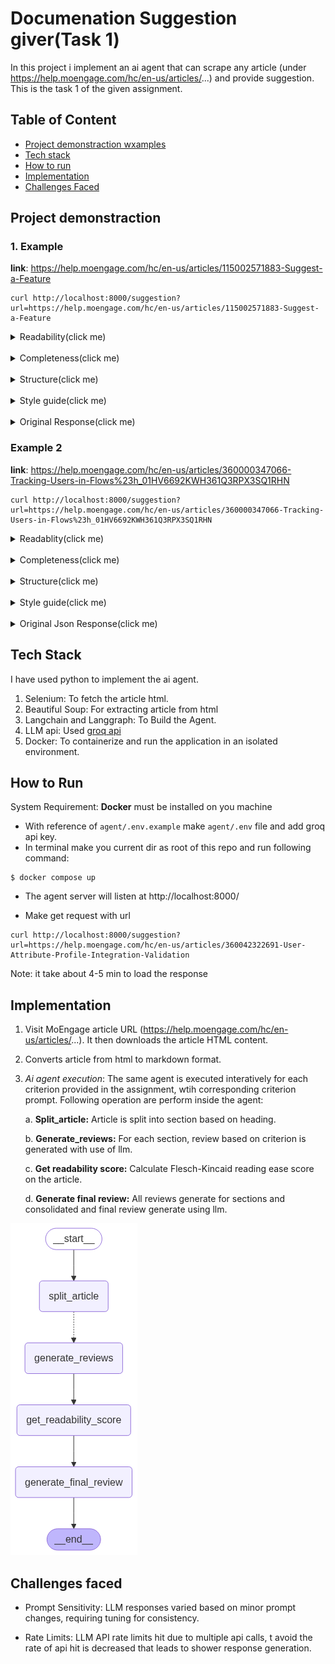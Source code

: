 # Documenation Suggestion giver(Task 1)
In this project i implement an ai agent that can scrape any article (under https://help.moengage.com/hc/en-us/articles/...) and provide suggestion. This is the task 1 of the given assignment.
## Table of Content
- [Project demonstraction wxamples](#project-demonstraction)
- [Tech stack](#tech-stack)
- [How to run](#how-to-run)
- [Implementation](#implementation)
- [Challenges Faced](#challenges-faced)

## Project demonstraction
### 1. Example
**link**: https://help.moengage.com/hc/en-us/articles/115002571883-Suggest-a-Feature

```
curl http://localhost:8000/suggestion?url=https://help.moengage.com/hc/en-us/articles/115002571883-Suggest-a-Feature
```

<details>
<summary>Readability(click me)</summary>
Flesch-Kincaid reading ease score: -34.37. 
The score is bad as a higher score indicates easier readability.

Provide score is good or bad: Bad

Give your overall rating of the readability of the article based on given ratings and reviews. 
Readability Rating (as a Non-Technical Marketer): 8/10

List all sentences that you, as a non-technical marketer, find difficult to understand (if any). Organize them under appropriate headings.

## How Does This Help?
* "Each month, the product team and stakeholders at MoEngage review the top5-10 customer requests and respond to them personally." 
  * Suggested rephrase: "Each month, the product team and stakeholders at MoEngage review the top 5-10 customer requests and respond to them personally."
* "To get your requests into these prioritization meetings, provide all the required details on the Submit a request page."
  * Suggested rephrase: "To get your requests into these prioritization meetings, please ensure you provide all required details on the Submit a request page. [screenshot: Submit a request page](file_name.png)"

## Submit a Product Idea
* "6. In the **Current workaround \\& what problems you are facing** field, enter your current workaround (if you have one) and current problems. You can provide any other details that will help build a case for why this is an important request to you. (This is optional.)"
  * Suggested rephrase: "6. In the **Current workaround \\& what problems you are facing** field, enter your current workaround (if you have one) and current problems. You can add any additional details that will help us understand why this feature is important to you. (This is optional.)"

## Feature Status
* "This request was not clear, already exists, or is not in alignment with where we are taking our product."
  * Suggested rephrase: "This request was declined because it was unclear, already exists, or doesn’t align with our product roadmap."

## Your Feedback
* "Only .jpeg, .png files below1MB"
  * Suggested rephrase: "Please upload only .jpeg or .png files, and ensure they are under 1MB in size."

These suggested rephrases aim to make the text more readable and understandable for non-technical marketers. Including screenshots, as mentioned, can also enhance comprehension.
</details>

<br>

<details>

<summary>Completeness(click me)</summary>
**Overview**

The article provides a general overview of the feature request system in MoEngage, but it lacks detailed information on how to suggest a feature, what types of features can be suggested, and how the suggestions are prioritized. Based on the reviews of each section, the overall completeness rating of the article is **6.8/10**.

**Does the article provide enough detail for a user to understand and implement the feature or concept?**

No, the article does not provide enough detail for a user to fully understand and implement the feature or concept. While it provides a general overview of the feature request system, it lacks specific details on how to suggest a feature, what types of features can be suggested, and how the suggestions are prioritized.

**Sections that require examples and what type of example needed**

The following sections require examples:

1. **Suggest a Feature**: An example of a suggested feature, such as "For instance, you can suggest a new feature to enhance user segmentation or improve campaign analytics."
2. **How Does This Help?**: An example of a scenario where a user's feature suggestion was implemented, such as "For example, a customer suggested a feature to integrate MoEngage with a popular CRM platform. Our product team reviewed the request, prioritized it, and eventually implemented the integration, which benefited multiple customers."
3. **Submit a Product Idea**: An example of a well-written product idea submission, including a clear title, detailed description, and relevant product area selection.
4. **Feature Status**: An example of a scenario where a user submits a feature request and it moves through different statuses (e.g., from "Awaiting Feedback" to "Planned" to "Released").
5. **How can we improve this article?**: A screenshot of where the feature status link can be found or an example of how to use it.

These examples would help illustrate the process and make it more relatable to the user, providing a better understanding of the feature request system in MoEngage.

</details>

<br>

<details>
<summary>Structure(click me)</summary>
**Overview**

The article's flow and structure have been reviewed, and the overall rating is 8/10. The reviews suggest that the article is well-structured and easy to follow, but some sections lack detailed information and could benefit from more context.

**Section Suggestions**

* **Suggest a Feature**: The paragraph size is too long and should be broken down into a list format for better clarity.
* **How Does This Help?**: The first paragraph is too short and could be merged with the second paragraph for better flow.
* **Feature Status**: The paragraph size is too short, and more detailed explanations and examples should be provided. A brief introduction or explanation before the list would provide context on why this feature status section is important and how it relates to the overall setup process.

**Headings/Subheadings Review**

* The headings and subheadings seem to enable logical content flow and easy navigation.
* The sequence of sections, from "How Does This Help?" to "Submit a Product Idea" and then "Feature Status", appears logical.

**Answers to Questions**

1. **Does the information flow logically from section to section?**: Yes, the information flows logically from section to section.
2. **Is it easy to navigate and find specific information?**: Yes, it is easy to navigate and find specific information.

However, some improvements can be made:

* Consider adding a brief introduction to the "Suggest a Feature" section to explain how it fits into the overall onboarding and initial setup process.
* Provide more detailed explanations and examples in the "Feature Status" section to improve clarity.

No significant changes are needed in the heading/subheading structure. The current structure appears to support easy navigation and logical content flow.
</details>

<br>

<details>
<summary>Style guide(click me)</summary>
**Overview of the article alignment with style guide:**\n\nThe article \"Suggest a Feature\" has an overall rating of 8/10 in terms of alignment with the style guide. The sections are clear and concise, and they effectively guide the user through the process of suggesting a feature and understanding the feature status. However, there are some areas that can be improved to make the article more customer-focused, clear, and concise.\n\n**Overall Rating:** 8/10\n\n**Sections that are not very aligned to the style guide:**\n\n1. **Suggest a Feature**\n\t* Voice and Tone: 7/10 (It's clear but can be more engaging)\n\t* Clarity and Conciseness: 9/10 (It's concise and to the point)\n\t* Action-oriented language: 6/10 (It's informative but can be more directive)\n\t* Suggestion: Consider adding a brief description of how the feature request system works and what kind of features are being considered. Use a more active voice, e.g., \"Suggest a feature and help shape the future of MoEngage\" instead of \"MoEngage provides you with a feature request system...\"\n\t* Example: \"Suggest a Feature and Help Shape the Future of MoEngage. We want to hear from you! Use our feature request system to share your ideas and help us build a better product. [Suggest a Feature](link to feature request system)\"\n2. **How Does This Help?**\n\t* Suggestion: The first sentence could be more concise. Instead of \"MoEngage values your suggestions and keeps you in the loop when we review or update your ideas or requests,\" consider \"We value your input and keep you updated on your suggestions.\"\n\t* Example: \"We value your input and keep you updated on your suggestions. By suggesting a feature, you can: ... \"\n3. **Feature Statuslink**\n\t* Suggestion: The section can benefit from a brief introduction that explains why understanding feature statuses is important for the user. Simplify some sentences to make the language more concise.\n\t* Example: \"Understanding the status of your feature requests helps you track the progress of your ideas and plan accordingly. ... \"\n\n**Reasonable suggestions:**\n\n* Use a more active voice throughout the article to make it more engaging and customer-focused.\n* Add brief descriptions to explain complex concepts, such as how the feature request system works.\n* Use clear and concise language to make the article easy to understand.\n* Add call-to-action (CTA) buttons or links to make it easy for users to access the feature request system or provide feedback.\n* Consider rephrasing technical terms, such as \"Feature Statuslink\", to make it more customer-friendly.
</details>

<br>
<details>
<summary>Original Response(click me)</summary>

```
{
    "readability": "Flesch-Kincaid reading ease score: -34.37. \nThe score is bad as a higher score indicates easier readability.\n\nProvide score is good or bad: Bad\n\nGive your overall rating of the readability of the article based on given ratings and reviews. \nReadability Rating (as a Non-Technical Marketer): 8/10\n\nList all sentences that you, as a non-technical marketer, find difficult to understand (if any). Organize them under appropriate headings.\n\n## How Does This Help?\n* \"Each month, the product team and stakeholders at MoEngage review the top5-10 customer requests and respond to them personally.\" \n  * Suggested rephrase: \"Each month, the product team and stakeholders at MoEngage review the top 5-10 customer requests and respond to them personally.\"\n* \"To get your requests into these prioritization meetings, provide all the required details on the Submit a request page.\"\n  * Suggested rephrase: \"To get your requests into these prioritization meetings, please ensure you provide all required details on the Submit a request page. [screenshot: Submit a request page](file_name.png)\"\n\n## Submit a Product Idea\n* \"6. In the **Current workaround \\\\& what problems you are facing** field, enter your current workaround (if you have one) and current problems. You can provide any other details that will help build a case for why this is an important request to you. (This is optional.)\"\n  * Suggested rephrase: \"6. In the **Current workaround \\\\& what problems you are facing** field, enter your current workaround (if you have one) and current problems. You can add any additional details that will help us understand why this feature is important to you. (This is optional.)\"\n\n## Feature Status\n* \"This request was not clear, already exists, or is not in alignment with where we are taking our product.\"\n  * Suggested rephrase: \"This request was declined because it was unclear, already exists, or doesn’t align with our product roadmap.\"\n\n## Your Feedback\n* \"Only .jpeg, .png files below1MB\"\n  * Suggested rephrase: \"Please upload only .jpeg or .png files, and ensure they are under 1MB in size.\"\n\nThese suggested rephrases aim to make the text more readable and understandable for non-technical marketers. Including screenshots, as mentioned, can also enhance comprehension.",

    "structure": "**Overview**\n\nThe article's flow and structure have been reviewed, and the overall rating is 8/10. The reviews suggest that the article is well-structured and easy to follow, but some sections lack detailed information and could benefit from more context.\n\n**Section Suggestions**\n\n* **Suggest a Feature**: The paragraph size is too long and should be broken down into a list format for better clarity.\n* **How Does This Help?**: The first paragraph is too short and could be merged with the second paragraph for better flow.\n* **Feature Status**: The paragraph size is too short, and more detailed explanations and examples should be provided. A brief introduction or explanation before the list would provide context on why this feature status section is important and how it relates to the overall setup process.\n\n**Headings/Subheadings Review**\n\n* The headings and subheadings seem to enable logical content flow and easy navigation.\n* The sequence of sections, from \"How Does This Help?\" to \"Submit a Product Idea\" and then \"Feature Status\", appears logical.\n\n**Answers to Questions**\n\n1. **Does the information flow logically from section to section?**: Yes, the information flows logically from section to section.\n2. **Is it easy to navigate and find specific information?**: Yes, it is easy to navigate and find specific information.\n\nHowever, some improvements can be made:\n\n* Consider adding a brief introduction to the \"Suggest a Feature\" section to explain how it fits into the overall onboarding and initial setup process.\n* Provide more detailed explanations and examples in the \"Feature Status\" section to improve clarity.\n\nNo significant changes are needed in the heading/subheading structure. The current structure appears to support easy navigation and logical content flow.",

    "completeness": "**Overview**\n\nThe article provides a general overview of the feature request system in MoEngage, but it lacks detailed information on how to suggest a feature, what types of features can be suggested, and how the suggestions are prioritized. Based on the reviews of each section, the overall completeness rating of the article is **6.8/10**.\n\n**Does the article provide enough detail for a user to understand and implement the feature or concept?**\n\nNo, the article does not provide enough detail for a user to fully understand and implement the feature or concept. While it provides a general overview of the feature request system, it lacks specific details on how to suggest a feature, what types of features can be suggested, and how the suggestions are prioritized.\n\n**Sections that require examples and what type of example needed**\n\nThe following sections require examples:\n\n1. **Suggest a Feature**: An example of a suggested feature, such as \"For instance, you can suggest a new feature to enhance user segmentation or improve campaign analytics.\"\n2. **How Does This Help?**: An example of a scenario where a user's feature suggestion was implemented, such as \"For example, a customer suggested a feature to integrate MoEngage with a popular CRM platform. Our product team reviewed the request, prioritized it, and eventually implemented the integration, which benefited multiple customers.\"\n3. **Submit a Product Idea**: An example of a well-written product idea submission, including a clear title, detailed description, and relevant product area selection.\n4. **Feature Status**: An example of a scenario where a user submits a feature request and it moves through different statuses (e.g., from \"Awaiting Feedback\" to \"Planned\" to \"Released\").\n5. **How can we improve this article?**: A screenshot of where the feature status link can be found or an example of how to use it.\n\nThese examples would help illustrate the process and make it more relatable to the user, providing a better understanding of the feature request system in MoEngage.",

    "style_guide": "**Overview of the article alignment with style guide:**\n\nThe article \"Suggest a Feature\" has an overall rating of 8/10 in terms of alignment with the style guide. The sections are clear and concise, and they effectively guide the user through the process of suggesting a feature and understanding the feature status. However, there are some areas that can be improved to make the article more customer-focused, clear, and concise.\n\n**Overall Rating:** 8/10\n\n**Sections that are not very aligned to the style guide:**\n\n1. **Suggest a Feature**\n\t* Voice and Tone: 7/10 (It's clear but can be more engaging)\n\t* Clarity and Conciseness: 9/10 (It's concise and to the point)\n\t* Action-oriented language: 6/10 (It's informative but can be more directive)\n\t* Suggestion: Consider adding a brief description of how the feature request system works and what kind of features are being considered. Use a more active voice, e.g., \"Suggest a feature and help shape the future of MoEngage\" instead of \"MoEngage provides you with a feature request system...\"\n\t* Example: \"Suggest a Feature and Help Shape the Future of MoEngage. We want to hear from you! Use our feature request system to share your ideas and help us build a better product. [Suggest a Feature](link to feature request system)\"\n2. **How Does This Help?**\n\t* Suggestion: The first sentence could be more concise. Instead of \"MoEngage values your suggestions and keeps you in the loop when we review or update your ideas or requests,\" consider \"We value your input and keep you updated on your suggestions.\"\n\t* Example: \"We value your input and keep you updated on your suggestions. By suggesting a feature, you can: ... \"\n3. **Feature Statuslink**\n\t* Suggestion: The section can benefit from a brief introduction that explains why understanding feature statuses is important for the user. Simplify some sentences to make the language more concise.\n\t* Example: \"Understanding the status of your feature requests helps you track the progress of your ideas and plan accordingly. ... \"\n\n**Reasonable suggestions:**\n\n* Use a more active voice throughout the article to make it more engaging and customer-focused.\n* Add brief descriptions to explain complex concepts, such as how the feature request system works.\n* Use clear and concise language to make the article easy to understand.\n* Add call-to-action (CTA) buttons or links to make it easy for users to access the feature request system or provide feedback.\n* Consider rephrasing technical terms, such as \"Feature Statuslink\", to make it more customer-friendly."
}
```
</details>

### Example 2

**link**: https://help.moengage.com/hc/en-us/articles/360000347066-Tracking-Users-in-Flows%23h_01HV6692KWH361Q3RPX3SQ1RHN
```
curl http://localhost:8000/suggestion?url=https://help.moengage.com/hc/en-us/articles/360000347066-Tracking-Users-in-Flows%23h_01HV6692KWH361Q3RPX3SQ1RHN
```

<details>
<summary>Readablity(click me)</summary>
Flesch-Kincaid reading ease score: -20.91. 
The score indicates that the article's readability is very difficult. This score is bad.

Overall rating of the readability of the article: 7/10

## Tracking Users in Flows

* Difficult to understand sentences:
	+ "Visualize User Trips in Flows" - This sentence is unclear. 
	+ "Conversion Attribution in Flows" - This term may be unfamiliar to non-technical marketers.
* Suggested alternatives:
	+ "Visualize User Trips in Flows: This feature allows you to see the journey of users through your flows, helping you understand their behavior and identify areas for improvement."
	+ Define technical terms like "Conversion Attribution in Flows" to improve readability.

## Tracking Users Who Entered a Flow

* Difficult to understand sentences:
	+ "The event is tracked for each entry done by a user." 
	+ "By filtering using **With control group \\=** **True**, ..."
* Suggested alternatives:
	+ "The event is triggered every time a user enters the flow."
	+ Provide a brief explanation of what "control group" means in this context.

## Tracking Users Who Converted

* Difficult to understand sentences:
	+ "The event is tracked for each conversion, so if a user performs the conversion multiple times during their flow trip, this event will be raised for each recorded conversion and also for each of the defined goals."
	+ "By filtering using **Flow Id**, you can find the list of unique users whose conversion was attributed to this flow."
* Suggested alternatives:
	+ "Every time a user converts, we track it. If a user converts multiple times, we'll track each conversion."
	+ "Use the flow's unique ID to find users who converted because of that specific flow."

## Tracking Users Who Exited a Flow

* Difficult to understand sentences:
	+ "The event is tracked for each exit done by a user."
	+ "By filtering using **Flow Id**, you can find the list of unique users whose conversion was attributed to this flow."
* Suggested alternatives:
	+ "The 'User Exited Flow' event is triggered every time a user exits a flow."
	+ Explain the term "conversion" for non-technical marketers.

## Privacy Preference Center

* Difficult to understand sentences:
	+ "When you visit any website, it may store or retrieve information on your browser, mostly in the form of cookies."
	+ "The information does not usually directly identify you, but it can give you a more personalized web experience."
* Suggested alternatives:
	+ "Cookies are small files that help websites remember your preferences. They can help us provide a more tailored experience for you, but you can choose to limit their use."
	+ Provide examples to illustrate how cookies work and how they can personalize the user experience.

## Manage Consent Preferences

* Difficult to understand sentences:
	+ "They are usually only set in response to actions made by you which amount to a request for services, such as setting your privacy preferences, logging in or filling in forms."
	+ "They help us to know which pages are the most and least popular and see how visitors move around the site."
* Suggested alternatives:
	+ "These cookies are set when you take actions like logging in or submitting forms."
	+ "These cookies help us understand which pages are most visited and how users navigate our site."

## Privacy Preference Centerlink > Cookie List

* Difficult to understand sentences:
	+ The presence of `dialog closed` in the text seems out of place and unclear in its context.
	+ The use of technical terms like "Powered by Onetrust" and "Cookie Consent"
* Suggested alternatives:
	+ Provide a brief explanation of what "Powered by Onetrust" means and its relevance to the platform.
	+ Clarify the purpose of the "Privacy Preference Centerlink" and its connection to the cookie list.
</details>

<br>

<details>
<summary>Completeness(click me)</summary>
**Overview**

The article "Tracking Users in Flows" has been reviewed for completeness, and the overall rating is 6.5/10. The article provides some information on tracking users in flows, but it lacks detailed explanations and practical examples to make it easier for non-technical marketers to understand and implement the features.

**Does the article provide enough detail for a user to understand and implement the feature or concept?**

No, the article does not provide enough detail for a user to understand and implement the feature or concept. The sections lack concrete examples, and some sections appear to be incomplete or unrelated to the topic.

**Sections that require examples and what type of example needed**

The following sections require examples:

1. **Tracking Users in Flows**
	* Type of example needed: A step-by-step guide on how to track users in flows, including screenshots or a real-life scenario.
2. **Tracking Users Who Entered a Flow**
	* Type of example needed: A concrete example of how to use the "Flow Id" or "Flow Name" to segment users who entered a specific flow, including screenshots or a step-by-step guide.
3. **Tracking Users Who Converted**
	* Type of example needed: A concrete example with actual values for the event attributes (e.g., Flow Id, Version Name, Campaign Id), including screenshots or a visual representation of the segmentation process.
4. **Tracking Users Who Exited a Flow**
	* Type of example needed: A concrete example of how to use the filters in a real-world scenario, such as "Find users who exited a flow due to not completing a purchase within a certain time frame".
5. **Manage Consent Preferences**
	* Type of example needed: An example of how user tracking works in a flow, including how cookies are used to identify and track users, and what kind of data is collected.

The following sections are incomplete or unrelated to the topic:

1. **How can we improve this article?** ( appears to be a feedback submission form)
2. **Privacy Preference Center** (unrelated to the topic of tracking users in flows)
3. **Cookie List** (appears to be incomplete and unrelated to the topic)
</details>

<br>

<details>
<summary>Structure(click me)</summary>
**Overview:** 
The article's flow and structure have room for improvement, with a rating of 6/10. The reviews suggest that some sections have long paragraphs that need to be broken down, while others lack relevant content. The use of lists and tables is effective in presenting information, but some sections seem misplaced or incomplete.

**Section Suggestions:**

* **Tracking Users in Flows:** This section seems to be misplaced or incorrectly included, with content related to cookie policies. It needs to be rewritten to focus on tracking users in flows, with a brief paragraph of 1-2 sentences and the use of lists (e.g., bullet points) to improve clarity.
* **Tracking Users Who Entered a Flow:** The first paragraph is a bit long and could be broken up into two paragraphs for easier reading.
* **Tracking Users Who Converted:** The second paragraph is a bit long and contains a table, which might make it harder to read. Consider breaking it up into shorter paragraphs.
* **Tracking Users Who Exited a Flow:** The section seems to be incomplete or misplaced, with content that appears to be a generic feedback form. It needs to be rewritten to focus on the topic, with relevant information and possibly the use of lists or tables to improve clarity.

**Headings/Subheadings Review:**

* The headings and subheadings seem to enable logical content flow, with a clear hierarchy of information: "Tracking Users in Flows" as an introductory section, followed by "Tracking Users Who Entered a Flow," "Tracking Users Who Converted," and "Tracking Users Who Exited a Flow."
* However, the content of "Tracking Users in Flows" seems out of place and should be revised or removed.

**Does the information flow logically from section to section?**
 Mostly, yes. The sections on tracking users who entered, converted, or exited a flow seem to follow a logical sequence. However, the introductory section "Tracking Users in Flows" seems misplaced.

**Is it easy to navigate and find specific information?**
 Mostly, yes. The use of clear headings and subheadings helps navigation. However, the incomplete or misplaced sections might make it harder to find specific information.

**Improvement Suggestions:**

* Revise or remove the "Tracking Users in Flows" section to ensure it provides a clear introduction to the topic.
* Break up long paragraphs in sections like "Tracking Users Who Entered a Flow" and "Tracking Users Who Converted."
* Rewrite the "Tracking Users Who Exited a Flow" section to focus on the topic and include relevant information.
</details>

<br>

<details>
<summary>Style guide(click me)</summary>
**Overview of the article alignment with style guide: 7.2/10**\n\nThe article provides useful information on tracking users in flows, but there are areas that need improvement to align with the style guide. The sections that are not very aligned with the style guide are:\n\n1. **Tracking Users Who Exited a Flowlink > How can we improve this article?**\n\t* Rating: 2/10\n\t* Suggestions:\n\t\t+ Remove the feedback form from this section and place it at the end of the article or provide a separate link for users to provide feedback.\n\t\t+ Add relevant information on how to track users who exited a flow link, such as definition, importance, steps to track, and metrics to analyze.\n\t* Example: Rephrase the section to provide clear instructions on how to track users who exited a flow link.\n\n2. **Privacy Preference Centerlink**\n\t* Rating: 4/10\n\t* Suggestions:\n\t\t+ Rephrase the section to focus on how user privacy preferences and cookie settings might impact the use of the MoEngage platform.\n\t\t+ Simplify complex sentences and technical terms.\n\t* Example: Rewritten section: \"To ensure accurate tracking of users in flows, please note that MoEngage uses cookies to personalize the user experience. You can manage your cookie preferences to allow or block certain types of cookies.\"\n\n3. **Privacy Preference Centerlink > Manage Consent Preferences**\n\t* Rating: 4/10\n\t* Suggestions:\n\t\t+ Use a more customer-focused tone and language.\n\t\t+ Simplify complex sentences and technical terms.\n\t\t+ Break down the text into shorter paragraphs and use bullet points or numbered lists.\n\t* Example: Rewritten text: \"**Manage Your Cookie Preferences**: We use cookies on our website to provide a better experience. Here's what you need to know: ...\"\n\n4. **Privacy Preference Centerlink > Cookie List**\n\t* Rating: 2/10\n\t* Suggestions:\n\t\t+ Rephrase the section heading to be more descriptive and concise.\n\t\t+ Simplify the language used to explain the cookie consent management system.\n\t\t+ Provide clear instructions on how to use the section.\n\t* Example: Rewritten section: \"**Manage Cookie Preferences**: We want to ensure you're comfortable with the cookies we use. Please review and manage your preferences below.\"\n\nThe sections that are well-aligned with the style guide are:\n\n1. **Tracking Users Who Entered a Flow**\n\t* Rating: 8/10\n2. **Tracking Users Who Converted**\n\t* Rating: 8/10\n3. **Tracking Users Who Exited a Flow**\n\t* Rating: 8/10\n\nThese sections provide clear and concise information, and the language is customer-focused. However, there are still some suggestions for improvement, such as adding brief introductions, breaking up long sentences, and using more action-oriented language.
</details>

<br>

<details>
<summary>Original Json Response(click me)</summary>



```
{
    "readability": "Flesch-Kincaid reading ease score: -20.91. \nThe score indicates that the article's readability is very difficult. This score is bad.\n\nOverall rating of the readability of the article: 7/10\n\n## Tracking Users in Flows\n\n* Difficult to understand sentences:\n\t+ \"Visualize User Trips in Flows\" - This sentence is unclear. \n\t+ \"Conversion Attribution in Flows\" - This term may be unfamiliar to non-technical marketers.\n* Suggested alternatives:\n\t+ \"Visualize User Trips in Flows: This feature allows you to see the journey of users through your flows, helping you understand their behavior and identify areas for improvement.\"\n\t+ Define technical terms like \"Conversion Attribution in Flows\" to improve readability.\n\n## Tracking Users Who Entered a Flow\n\n* Difficult to understand sentences:\n\t+ \"The event is tracked for each entry done by a user.\" \n\t+ \"By filtering using **With control group \\\\=** **True**, ...\"\n* Suggested alternatives:\n\t+ \"The event is triggered every time a user enters the flow.\"\n\t+ Provide a brief explanation of what \"control group\" means in this context.\n\n## Tracking Users Who Converted\n\n* Difficult to understand sentences:\n\t+ \"The event is tracked for each conversion, so if a user performs the conversion multiple times during their flow trip, this event will be raised for each recorded conversion and also for each of the defined goals.\"\n\t+ \"By filtering using **Flow Id**, you can find the list of unique users whose conversion was attributed to this flow.\"\n* Suggested alternatives:\n\t+ \"Every time a user converts, we track it. If a user converts multiple times, we'll track each conversion.\"\n\t+ \"Use the flow's unique ID to find users who converted because of that specific flow.\"\n\n## Tracking Users Who Exited a Flow\n\n* Difficult to understand sentences:\n\t+ \"The event is tracked for each exit done by a user.\"\n\t+ \"By filtering using **Flow Id**, you can find the list of unique users whose conversion was attributed to this flow.\"\n* Suggested alternatives:\n\t+ \"The 'User Exited Flow' event is triggered every time a user exits a flow.\"\n\t+ Explain the term \"conversion\" for non-technical marketers.\n\n## Privacy Preference Center\n\n* Difficult to understand sentences:\n\t+ \"When you visit any website, it may store or retrieve information on your browser, mostly in the form of cookies.\"\n\t+ \"The information does not usually directly identify you, but it can give you a more personalized web experience.\"\n* Suggested alternatives:\n\t+ \"Cookies are small files that help websites remember your preferences. They can help us provide a more tailored experience for you, but you can choose to limit their use.\"\n\t+ Provide examples to illustrate how cookies work and how they can personalize the user experience.\n\n## Manage Consent Preferences\n\n* Difficult to understand sentences:\n\t+ \"They are usually only set in response to actions made by you which amount to a request for services, such as setting your privacy preferences, logging in or filling in forms.\"\n\t+ \"They help us to know which pages are the most and least popular and see how visitors move around the site.\"\n* Suggested alternatives:\n\t+ \"These cookies are set when you take actions like logging in or submitting forms.\"\n\t+ \"These cookies help us understand which pages are most visited and how users navigate our site.\"\n\n## Privacy Preference Centerlink > Cookie List\n\n* Difficult to understand sentences:\n\t+ The presence of `dialog closed` in the text seems out of place and unclear in its context.\n\t+ The use of technical terms like \"Powered by Onetrust\" and \"Cookie Consent\"\n* Suggested alternatives:\n\t+ Provide a brief explanation of what \"Powered by Onetrust\" means and its relevance to the platform.\n\t+ Clarify the purpose of the \"Privacy Preference Centerlink\" and its connection to the cookie list.",

    "structure": "**Overview:** \nThe article's flow and structure have room for improvement, with a rating of 6/10. The reviews suggest that some sections have long paragraphs that need to be broken down, while others lack relevant content. The use of lists and tables is effective in presenting information, but some sections seem misplaced or incomplete.\n\n**Section Suggestions:**\n\n* **Tracking Users in Flows:** This section seems to be misplaced or incorrectly included, with content related to cookie policies. It needs to be rewritten to focus on tracking users in flows, with a brief paragraph of 1-2 sentences and the use of lists (e.g., bullet points) to improve clarity.\n* **Tracking Users Who Entered a Flow:** The first paragraph is a bit long and could be broken up into two paragraphs for easier reading.\n* **Tracking Users Who Converted:** The second paragraph is a bit long and contains a table, which might make it harder to read. Consider breaking it up into shorter paragraphs.\n* **Tracking Users Who Exited a Flow:** The section seems to be incomplete or misplaced, with content that appears to be a generic feedback form. It needs to be rewritten to focus on the topic, with relevant information and possibly the use of lists or tables to improve clarity.\n\n**Headings/Subheadings Review:**\n\n* The headings and subheadings seem to enable logical content flow, with a clear hierarchy of information: \"Tracking Users in Flows\" as an introductory section, followed by \"Tracking Users Who Entered a Flow,\" \"Tracking Users Who Converted,\" and \"Tracking Users Who Exited a Flow.\"\n* However, the content of \"Tracking Users in Flows\" seems out of place and should be revised or removed.\n\n**Does the information flow logically from section to section?**\n Mostly, yes. The sections on tracking users who entered, converted, or exited a flow seem to follow a logical sequence. However, the introductory section \"Tracking Users in Flows\" seems misplaced.\n\n**Is it easy to navigate and find specific information?**\n Mostly, yes. The use of clear headings and subheadings helps navigation. However, the incomplete or misplaced sections might make it harder to find specific information.\n\n**Improvement Suggestions:**\n\n* Revise or remove the \"Tracking Users in Flows\" section to ensure it provides a clear introduction to the topic.\n* Break up long paragraphs in sections like \"Tracking Users Who Entered a Flow\" and \"Tracking Users Who Converted.\"\n* Rewrite the \"Tracking Users Who Exited a Flow\" section to focus on the topic and include relevant information.",

    "completeness": "**Overview**\n\nThe article \"Tracking Users in Flows\" has been reviewed for completeness, and the overall rating is 6.5/10. The article provides some information on tracking users in flows, but it lacks detailed explanations and practical examples to make it easier for non-technical marketers to understand and implement the features.\n\n**Does the article provide enough detail for a user to understand and implement the feature or concept?**\n\nNo, the article does not provide enough detail for a user to understand and implement the feature or concept. The sections lack concrete examples, and some sections appear to be incomplete or unrelated to the topic.\n\n**Sections that require examples and what type of example needed**\n\nThe following sections require examples:\n\n1. **Tracking Users in Flows**\n\t* Type of example needed: A step-by-step guide on how to track users in flows, including screenshots or a real-life scenario.\n2. **Tracking Users Who Entered a Flow**\n\t* Type of example needed: A concrete example of how to use the \"Flow Id\" or \"Flow Name\" to segment users who entered a specific flow, including screenshots or a step-by-step guide.\n3. **Tracking Users Who Converted**\n\t* Type of example needed: A concrete example with actual values for the event attributes (e.g., Flow Id, Version Name, Campaign Id), including screenshots or a visual representation of the segmentation process.\n4. **Tracking Users Who Exited a Flow**\n\t* Type of example needed: A concrete example of how to use the filters in a real-world scenario, such as \"Find users who exited a flow due to not completing a purchase within a certain time frame\".\n5. **Manage Consent Preferences**\n\t* Type of example needed: An example of how user tracking works in a flow, including how cookies are used to identify and track users, and what kind of data is collected.\n\nThe following sections are incomplete or unrelated to the topic:\n\n1. **How can we improve this article?** ( appears to be a feedback submission form)\n2. **Privacy Preference Center** (unrelated to the topic of tracking users in flows)\n3. **Cookie List** (appears to be incomplete and unrelated to the topic)",

    "style_guide": "**Overview of the article alignment with style guide: 7.2/10**\n\nThe article provides useful information on tracking users in flows, but there are areas that need improvement to align with the style guide. The sections that are not very aligned with the style guide are:\n\n1. **Tracking Users Who Exited a Flowlink > How can we improve this article?**\n\t* Rating: 2/10\n\t* Suggestions:\n\t\t+ Remove the feedback form from this section and place it at the end of the article or provide a separate link for users to provide feedback.\n\t\t+ Add relevant information on how to track users who exited a flow link, such as definition, importance, steps to track, and metrics to analyze.\n\t* Example: Rephrase the section to provide clear instructions on how to track users who exited a flow link.\n\n2. **Privacy Preference Centerlink**\n\t* Rating: 4/10\n\t* Suggestions:\n\t\t+ Rephrase the section to focus on how user privacy preferences and cookie settings might impact the use of the MoEngage platform.\n\t\t+ Simplify complex sentences and technical terms.\n\t* Example: Rewritten section: \"To ensure accurate tracking of users in flows, please note that MoEngage uses cookies to personalize the user experience. You can manage your cookie preferences to allow or block certain types of cookies.\"\n\n3. **Privacy Preference Centerlink > Manage Consent Preferences**\n\t* Rating: 4/10\n\t* Suggestions:\n\t\t+ Use a more customer-focused tone and language.\n\t\t+ Simplify complex sentences and technical terms.\n\t\t+ Break down the text into shorter paragraphs and use bullet points or numbered lists.\n\t* Example: Rewritten text: \"**Manage Your Cookie Preferences**: We use cookies on our website to provide a better experience. Here's what you need to know: ...\"\n\n4. **Privacy Preference Centerlink > Cookie List**\n\t* Rating: 2/10\n\t* Suggestions:\n\t\t+ Rephrase the section heading to be more descriptive and concise.\n\t\t+ Simplify the language used to explain the cookie consent management system.\n\t\t+ Provide clear instructions on how to use the section.\n\t* Example: Rewritten section: \"**Manage Cookie Preferences**: We want to ensure you're comfortable with the cookies we use. Please review and manage your preferences below.\"\n\nThe sections that are well-aligned with the style guide are:\n\n1. **Tracking Users Who Entered a Flow**\n\t* Rating: 8/10\n2. **Tracking Users Who Converted**\n\t* Rating: 8/10\n3. **Tracking Users Who Exited a Flow**\n\t* Rating: 8/10\n\nThese sections provide clear and concise information, and the language is customer-focused. However, there are still some suggestions for improvement, such as adding brief introductions, breaking up long sentences, and using more action-oriented language."
}
```
</details>

## Tech Stack
I have used python to implement the ai agent.
1. Selenium: To fetch the article html.
2. Beautiful Soup: For extracting article from html
3. Langchain and Langgraph: To Build the Agent.
4. LLM api: Used [groq api](https://console.groq.com/docs/models)
5. Docker: To containerize and run the application in an isolated environment.


## How to Run

System Requirement: **Docker** must be installed on you machine
- With reference of `agent/.env.example` make `agent/.env` file and add groq api key.
- In terminal make you current dir as root of this repo and run following command:
```
$ docker compose up
```

- The agent server will listen at http://localhost:8000/

- Make get request with url
```
curl http://localhost:8000/suggestion?url=https://help.moengage.com/hc/en-us/articles/360042322691-User-Attribute-Profile-Integration-Validation
```
Note: it take about 4-5 min to load the response
## Implementation
1. Visit MoEngage article URL (https://help.moengage.com/hc/en-us/articles/...). It then downloads the article HTML content. 
2. Converts article from html to markdown format.
3. *Ai agent execution*: The same agent is executed interatively for each criterion provided in the assignment, wtih corresponding criterion prompt. Following operation are perform inside the agent:

    a. **Split_article:** Article is split into section based on heading.

    b. **Generate_reviews:** For each section, review based on criterion is generated with use of llm.

    c. **Get readability score:** Calculate Flesch-Kincaid reading ease score on the article.

    d. **Generate final review:** All reviews generate for sections and consolidated and final review generate using llm.

![alt text](graph.png)

## Challenges faced
- Prompt Sensitivity: LLM responses varied based on minor prompt changes, requiring tuning for consistency.

- Rate Limits: LLM API rate limits hit due to multiple api calls, t avoid the rate of api hit is decreased that leads to shower response generation.